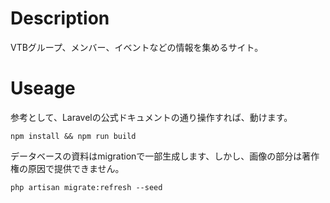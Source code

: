 # Description
VTBグループ、メンバー、イベントなどの情報を集めるサイト。

# Useage
参考として、Laravelの公式ドキュメントの通り操作すれば、動けます。

`npm install && npm run build`

データベースの資料はmigrationで一部生成します、しかし、画像の部分は著作権の原因で提供できません。

`php artisan migrate:refresh --seed`
